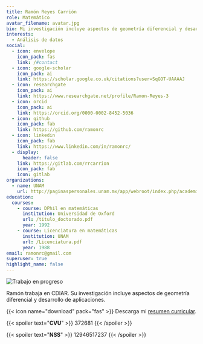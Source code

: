 ```yaml
---
title: Ramón Reyes Carrión
role: Matemático
avatar_filename: avatar.jpg
bio: Mi investigación incluye aspectos de geometría diferencial y desarrollo de aplicaciones.
interests:
  - Análisis de datos
social:
  - icon: envelope
    icon_pack: fas
    link: /#contact
  - icon: google-scholar
    icon_pack: ai
    link: https://scholar.google.co.uk/citations?user=SqGOT-UAAAAJ
  - icon: researchgate
    icon_pack: ai
    link: https://www.researchgate.net/profile/Ramon-Reyes-3
  - icon: orcid
    icon_pack: ai
    link: https://orcid.org/0000-0002-8452-5036
  - icon: github
    icon_pack: fab
    link: https://github.com/ramonrc
  - icon: linkedin
    icon_pack: fab
    link: https://www.linkedin.com/in/ramonrc/
  - display:
      header: false
    link: https://gitlab.com/rrcarrion
    icon_pack: fab
    icon: gitlab
organizations:
  - name: UNAM
    url: http://paginaspersonales.unam.mx/app/webroot/index.php/academicos/datosContacto/alias:ramonreyescarrion
education:
  courses:
    - course: DPhil en matemáticas
      institution: Universidad de Oxford
      url: /titulo_doctorado.pdf
      year: 1992
    - course: Licenciatura en matemáticas
      institution: UNAM
      url: /Licenciatura.pdf
      year: 1988
email: ramonrc@gmail.com
superuser: true
highlight_name: false
---
```

![Trabajo en progreso](/media/workinprog.png "Trabajando")

Ramón trabaja en CDIAR. Su investigación incluye aspectos de geometría diferencial y desarrollo de aplicaciones.

{{< icon name="download" pack="fas" >}} Descarga mi [resumen curricular](https://cocalc.com/share/public_paths/6dfc8e2e4f2852c039e40977d42c6d868b913abf).

{{< spoiler text="__CVU__" >}}
372681
{{< /spoiler >}}

{{< spoiler text="__NSS__" >}}
12946517237
{{< /spoiler >}}
